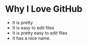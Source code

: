 # Why I Love GitHub

* It is pretty
* It is easy to edit files
* It is pretty easy to edit files
* It has a nice name.
